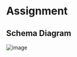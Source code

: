 # Assignment 
## Schema Diagram
![image](https://user-images.githubusercontent.com/91019132/228002386-4f4924a7-d8b8-4a90-bb9f-2eeb7833f047.png)
